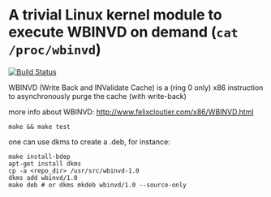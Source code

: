 # A trivial Linux kernel module to execute WBINVD on demand (`cat /proc/wbinvd`)
[![Build Status](https://travis-ci.org/batmac/wbinvd.svg?branch=master)](https://travis-ci.org/batmac/wbinvd)


WBINVD (Write Back and INValidate Cache) is a (ring 0 only) x86 instruction to asynchronously purge the cache (with write-back)

more info about WBINVD: http://www.felixcloutier.com/x86/WBINVD.html
```
make && make test
```

one can use dkms to create a .deb, for instance:
```
make install-bdep
apt-get install dkms
cp -a <repo_dir> /usr/src/wbinvd-1.0
dkms add wbinvd/1.0
make deb # or dkms mkdeb wbinvd/1.0 --source-only
```
